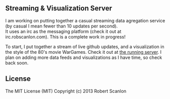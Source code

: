 Streaming & Visualization Server
---

I am working on putting together a casual streaming data agregation service (by casual I mean fewer than 10 updates per second).  
It uses an irc as the messaging platform (check it out at irc.robscanlon.com).  This is a complete work in progress!

To start, I put together a stream of live github updates, and a visualization in the style of the 80's movie WarGames. Check it out at [the running server](http://streams.robscanlon.com/github).
I plan on adding more data feeds and visualizations as I have time, so check back soon.

License
---

The MIT License (MIT)
Copyright (c) 2013 Robert Scanlon
